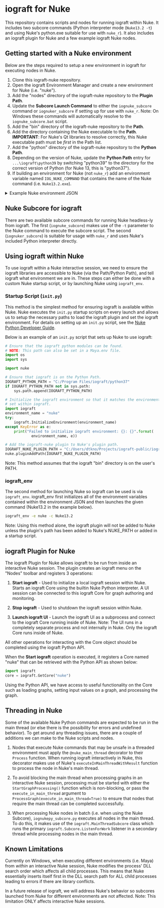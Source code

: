 # iograft for Nuke

This repository contains scripts and nodes for running iograft within Nuke. It includes two subcore commands (Python interpreter mode (`Nuke13.2 -t`) and using Nuke's python.exe suitable for use with `nuke_r`). It also includes an iograft plugin for Nuke and a few example iograft Nuke nodes.

## Getting started with a Nuke environment

Below are the steps required to setup a new environment in iograft for executing nodes in Nuke.

1. Clone this iograft-nuke repository.
2. Open the iograft Environment Manager and create a new environment for Nuke (i.e. "nuke").
3. Add the "nodes" directory of the iograft-nuke repository to the **Plugin Path**.
4. Update the **Subcore Launch Command** to either the `iognuke_subcore` command or `iognuker_subcore` if setting up for use with `nuke_r`. Note: On Windows these commands will automatically resolve to the `iognuke_subcore.bat` script.
5. Add the "bin" directory of the iograft-nuke repository to the **Path**.
6. Add the directory containing the Nuke executable to the **Path**. **IMPORTANT**: For Nuke's Qt libraries to resolve correctly, this Nuke executable path must be _first_ in the Path list.
7. Add the "python" directory of the iograft-nuke repository to the **Python Path**.
8. Depending on the version of Nuke, update the **Python Path** entry for `...\iograft\python39` by switching "python39" to the directory for the correct version of Python (for Nuke 13, this is "python37").
9. If building an environment for Nuke (not `nuke_r`) add an environment variable named `IOG_NUKE_COMMAND` that contains the name of the Nuke command (i.e. `Nuke13.2.exe`).

<details><summary>Example Nuke environment JSON</summary>
<p>

```json
{
    "plugin_path": [
        "C:\\Program Files\\iograft\\types",
        "C:\\Program Files\\iograft\\nodes",
        "{IOGRAFT_USER_CONFIG_DIR}\\types",
        "{IOGRAFT_USER_CONFIG_DIR}\\nodes",
        "C:\\Users\\dtkno\\Projects\\iograft-public\\iograft-nuke\\nodes"
    ],
    "subcore": {
        "launch_command": "iognuke_subcore"
    },
    "path": [
        "C:\\Program Files\\Nuke13.2v1",
        "C:\\Program Files\\iograft\\bin",
        "C:\\Users\\dtkno\\Projects\\iograft-public\\iograft-nuke\\bin"
    ],
    "python_path": [
        "C:\\Program Files\\iograft\\types",
        "C:\\Program Files\\iograft\\python37",
        "C:\\Users\\dtkno\\Projects\\iograft-public\\iograft-nuke\\python"
    ],
    "environment_variables": {
        "IOG_NUKE_COMMAND": "Nuke13.2.exe"
    },
    "appended_environments": [],
    "name": "nuke"
}
```

</p>
</details>

## Nuke Subcore for iograft

There are two available subcore commands for running Nuke headless-ly from iograft. The first (`iognuke_subcore`) makes use of the `-t` parameter to the Nuke command to execute the subcore script. The second (`iognuker_subcore`) is suitable for usage with `nuke_r` and uses Nuke's included Python interpreter directly.


## Using iograft within Nuke

To use iograft within a Nuke interactive session, we need to ensure the iograft libraries are accessible to Nuke (via the Path/Python Path), and tell iograft what environment we are in. These steps can either be done with a custom Nuke startup script, or by launching Nuke using `iograft_env`.

### Startup Script (`init.py`)

This method is the simplest method for ensuring iograft is available within Nuke. Nuke executes the `init.py` startup scripts on every launch and allows us to setup the necessary paths to load the iograft plugin and set the iograft environment. For details on setting up an `init.py` script, see the [Nuke Python Developer Guide](https://learn.foundry.com/nuke/developers/63/pythondevguide/startup.html).

Below is an example of an `init.py` script that sets up Nuke to use iograft:
```python
# Ensure that the iograft python modules can be found.
# NOTE: This path can also be set in a Maya.env file.
import os
import sys

import nuke

# Ensure that iograft is on the Python Path.
IOGRAFT_PYTHON_PATH = "C:/Program Files/iograft/python37"
if IOGRAFT_PYTHON_PATH not in sys.path:
    sys.path.append(IOGRAFT_PYTHON_PATH)

# Initialize the iograft environment so that it matches the environment
# set within iograft.
import iograft
environment_name = "nuke"
try:
    iograft.InitializeEnvironment(environment_name)
except KeyError as e:
    print("Failed to initialize iograft environment: {}: {}".format(
            environment_name, e))

# Add the iograft-nuke plugin to Nuke's plugin path.
IOGRAFT_NUKE_PLUGIN_PATH = "C:/Users/dtkno/Projects/iograft-public/iograft-nuke/plugin"
nuke.pluginAddPath(IOGRAFT_NUKE_PLUGIN_PATH)
```

Note: This method assumes that the iograft "bin" directory is on the user's PATH.

### iograft_env

The second method for launching Nuke so iograft can be used is via `iograft_env`. iograft_env first initializes all of the environment variables contained within the environment JSON and then launches the given command (Nuke13.2 in the example below).

```bat
iograft_env -e nuke -c Nuke13.2
```

Note: Using this method alone, the iograft plugin will not be added to Nuke unless the plugin's path has been added to Nuke's NUKE_PATH or added in a startup script.


## iograft Plugin for Nuke

The iograft Plugin for Nuke allows iograft to be run from inside an interactive Nuke session. The plugin creates an iograft menu on the "Nodes" toolbar and registers 3 operations:

1. **Start iograft** -
Used to initialize a local iograft session within Nuke. Starts an iograft Core using the builtin Nuke Python interpreter. A UI session can be connected to this iograft Core for graph authoring and monitoring.

2. **Stop iograft** -
Used to shutdown the iograft session within Nuke.

3. **Launch iograft UI** -
Launch the iograft UI as a subprocess and connect to the iograft Core running inside of Nuke. Note: The UI runs in a completely separate process and not internally in Nuke. Only the iograft Core runs inside of Nuke.

All other operations for interacting with the Core object should be completed using the iograft Python API.

When the **Start iograft** operation is executed, it registers a Core named "nuke" that can be retrieved with the Python API as shown below:

```python
import iograft
core = iograft.GetCore("nuke")
```

Using the Python API, we have access to useful functionality on the Core such as loading graphs, setting input values on a graph, and processing the graph.


## Threading in Nuke

Some of the available Nuke Python commands are expected to be run in the main thread (or else there is the possibility for errors and undefined behavior). To get around any threading issues, there are a couple of additions we can make to the Nuke scripts and nodes.

1. Nodes that execute Nuke commands that may be unsafe in a threaded environment must apply the `@nuke_main_thread` decorator to their `Process` function. When running iograft interactively in Nuke, this decorator makes use of Nuke's `executeInMainThreadWithResult` function to process the node in Nuke's main thread.

2. To avoid blocking the main thread when processing graphs in an interactive Nuke session, processing must be started with either the `StartGraphProcessing()` function which is non-blocking, or pass the `execute_in_main_thread` argument to `ProcessGraph(execute_in_main_thread=True)` to ensure that nodes that require the main thread can be completed successfully.

3. When processing Nuke nodes in batch (i.e. when using the Nuke Subcore), `iognukepy_subcore.py` executes all nodes in the main thread. To do this, it makes use of the `iograft.MainThreadSubcore` class which runs the primary `iograft.Subcore.ListenForWork` listener in a secondary thread while processing nodes in the main thread.


## Known Limitations

Currently on Windows, when executing different environments (i.e. Maya) from _within_ an interactive Nuke session, Nuke modifies the process' DLL search order which affects all child processes. This means that Nuke essentially inserts itself first in the DLL search path for ALL child processes leading to errors if there are library conflicts.

In a future release of iograft, we will address Nuke's behavior so subcores launched from Nuke for different environments are not affected. Note: This limitation ONLY affects interactive Nuke sessions.
